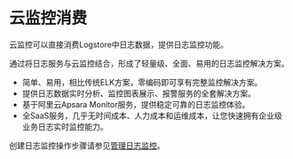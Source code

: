 # 云监控消费

云监控可以直接消费Logstore中日志数据，提供日志监控功能。

通过将日志服务与云监控结合，形成了轻量级、全面、易用的日志监控解决方案。

-   简单、易用，相比传统ELK方案，零编码即可享有完整监控解决方案。
-   提供日志数据实时分析、监控图表展示、报警服务的全套解决方案。
-   基于阿里云Apsara Monitor服务，提供稳定可靠的日志监控体验。
-   全SaaS服务，几乎无时间成本、人力成本和运维成本，让您快速拥有企业级业务日志实时监控能力。

创建日志监控操作步骤请参见[管理日志监控](/cn.zh-CN/日志监控/管理日志监控.md)。

